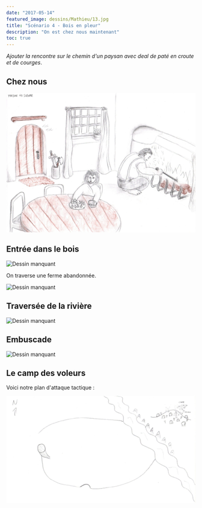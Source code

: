 ```yaml
---
date: "2017-05-14"
featured_image: dessins/Mathieu/13.jpg
title: "Scénario 4 - Bois en pleur"
description: "On est chez nous maintenant"
toc: true
---
```


*Ajouter la rencontre sur le chemin d'un paysan avec deal de paté en croute et de courges*.

## Chez nous

![Dessin manquant](dessins/Mathieu/13.jpg)

## Entrée dans le bois

![Dessin manquant](dessins/Mathieu/14.esquisse.jpg)

On traverse une ferme abandonnée.

![Dessin manquant](dessins/Mathieu/15.esquisse.jpg)

## Traversée de la rivière

![Dessin manquant](dessins/Mathieu/16.esquisse.jpg)

## Embuscade

![Dessin manquant](dessins/Mathieu/17.esquisse.jpg)

## Le camp des voleurs

Voici notre plan d'attaque tactique :

![Dessin manquant](dessins/Mathieu/18.jpg)
